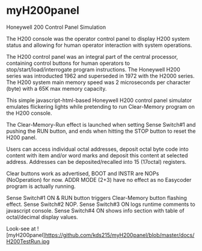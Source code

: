 # myH200panel
Honeywell 200 Control Panel Simulation

The H200 console was the operator control panel to display H200 system status
and allowing for human operator interaction with system operations.

The H200 control panel was an integral part of the central processor,
containing control buttons for human operators to stop/start/load/interrogate
program instructions. The Honeywell H200 series was introducted 1962 and 
superseded in 1972 with the H2000 series. The H200 system main memory speed 
was 2 microseconds per character (byte) with a 65K max memory capacity.

This simple javascript-html-based Honeywell H200 control panel simulator emulates
flickering lights while pretending to run Clear-Memory program on the H200 console.

The Clear-Memory-Run effect is launched when setting Sense Switch#1 and pushing the RUN button,
and ends when hitting the STOP button to reset the H200 panel.

Users can access individual octal addresses, deposit octal byte code into content with
item and/or word marks and deposit this content at selected address.
Addresses can be deposited/recalled into 15 (17octal) registers.

Clear buttons work as advertised, BOOT and INSTR are NOPs (NoOperation) for now.
ADDR MODE (2+3) have no effect as no Easycoder program is actually running.

Sense Switch#1 ON & RUN button triggers Clear-Memory button flashing effect.
Sense Switch#2 NOP.
Sense Switch#3 ON logs runtime comments to javascript console.
Sense Switch#4 ON shows info section with table of octal/decimal display values.

Look-see at
![myH200panel]https://github.com/kds215/myH200panel/blob/master/docs/H200TestRun.jpg
